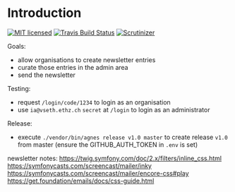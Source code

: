 Introduction
======
[![MIT licensed](https://img.shields.io/badge/license-MIT-blue.svg)](./LICENSE) 
[![Travis Build Status](https://travis-ci.com/famoser/vseth-newsletter.svg?branch=master)](https://travis-ci.com/famoser/vseth-newsletter)
[![Scrutinizer](https://scrutinizer-ci.com/g/famoser/vseth-newsletter/badges/quality-score.png?b=master)](https://scrutinizer-ci.com/g/famoser/vseth-newsletter)

Goals:
 - allow organisations to create newsletter entries
 - curate those entries in the admin area
 - send the newsletter

Testing:
 - request `/login/code/1234` to login as an organisation
 - use `ia@vseth.ethz.ch` `secret` at `/login` to login as an administrator

Release:
 - execute `./vendor/bin/agnes release v1.0 master` to create release `v1.0` from master (ensure the GITHUB_AUTH_TOKEN in `.env` is set)




newsletter notes:
https://twig.symfony.com/doc/2.x/filters/inline_css.html
https://symfonycasts.com/screencast/mailer/inky
https://symfonycasts.com/screencast/mailer/encore-css#play
https://get.foundation/emails/docs/css-guide.html